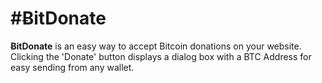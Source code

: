 #&#579;itDonate
=======

**&#579;itDonate** is an easy way to accept Bitcoin donations on your website. Clicking the 'Donate' button displays a dialog box with a BTC Address for easy sending from any wallet.
